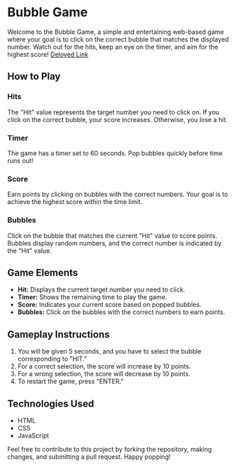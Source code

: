 # Bubble Game

Welcome to the Bubble Game, a simple and entertaining web-based game where your goal is to click on the correct bubble that matches the displayed number. Watch out for the hits, keep an eye on the timer, and aim for the highest score!
[Deloyed Link](https://bubblehit98.netlify.app/)

## How to Play

### Hits
The "Hit" value represents the target number you need to click on. If you click on the correct bubble, your score increases. Otherwise, you lose a hit.

### Timer
The game has a timer set to 60 seconds. Pop bubbles quickly before time runs out!

### Score
Earn points by clicking on bubbles with the correct numbers. Your goal is to achieve the highest score within the time limit.

### Bubbles
Click on the bubble that matches the current "Hit" value to score points. Bubbles display random numbers, and the correct number is indicated by the "Hit" value.

## Game Elements

- **Hit:** Displays the current target number you need to click.
- **Timer:** Shows the remaining time to play the game.
- **Score:** Indicates your current score based on popped bubbles.
- **Bubbles:** Click on the bubbles with the correct numbers to earn points.

## Gameplay Instructions

1. You will be given 5 seconds, and you have to select the bubble corresponding to "HIT."
2. For a correct selection, the score will increase by 10 points.
3. For a wrong selection, the score will decrease by 10 points.
4. To restart the game, press "ENTER."

## Technologies Used

- HTML
- CSS
- JavaScript

Feel free to contribute to this project by forking the repository, making changes, and submitting a pull request. Happy popping!


